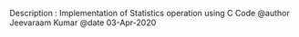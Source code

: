 Description : Implementation of Statistics operation using C Code
@author Jeevaraam Kumar
@date 03-Apr-2020

